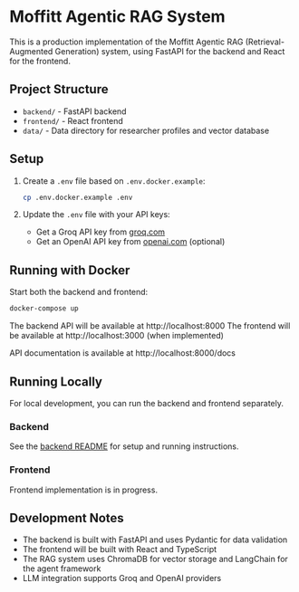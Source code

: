 # Moffitt Agentic RAG System

This is a production implementation of the Moffitt Agentic RAG (Retrieval-Augmented Generation) system, using FastAPI for the backend and React for the frontend.

## Project Structure

- `backend/` - FastAPI backend
- `frontend/` - React frontend
- `data/` - Data directory for researcher profiles and vector database

## Setup

1. Create a `.env` file based on `.env.docker.example`:
   ```bash
   cp .env.docker.example .env
   ```

2. Update the `.env` file with your API keys:
   - Get a Groq API key from [groq.com](https://console.groq.com/keys)
   - Get an OpenAI API key from [openai.com](https://platform.openai.com/account/api-keys) (optional)

## Running with Docker

Start both the backend and frontend:
```bash
docker-compose up
```

The backend API will be available at http://localhost:8000
The frontend will be available at http://localhost:3000 (when implemented)

API documentation is available at http://localhost:8000/docs

## Running Locally

For local development, you can run the backend and frontend separately.

### Backend

See the [backend README](backend/README.md) for setup and running instructions.

### Frontend

Frontend implementation is in progress.

## Development Notes

- The backend is built with FastAPI and uses Pydantic for data validation
- The frontend will be built with React and TypeScript
- The RAG system uses ChromaDB for vector storage and LangChain for the agent framework
- LLM integration supports Groq and OpenAI providers